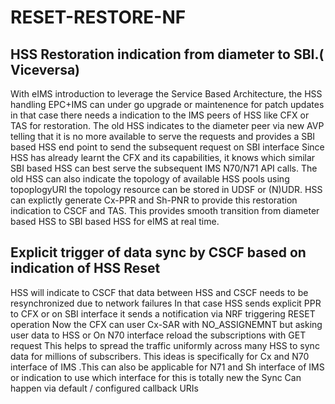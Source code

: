 # RESET-RESTORE-NF

HSS Restoration indication from diameter to SBI.( Viceversa)
-----------------------------------------------------------------------------
With eIMS introduction to leverage the Service Based Architecture,
the HSS handling EPC+IMS can under go upgrade or maintenence for patch updates
in that case there needs a indication to the IMS peers of HSS like CFX or TAS
for restoration.
The old HSS indicates to the diameter peer via new AVP telling that it is no more available
to serve the requests and provides a SBI based HSS end point to send the subsequent request on SBI interface
Since HSS has already learnt the CFX and its capabilities, it knows which similar SBI based HSS
can best serve the subsequent IMS N70/N71 API calls.
The old HSS can also indicate the topology of available HSS pools using topoplogyURI
the topology resource can be stored in UDSF or (N)UDR.
HSS can explictly generate Cx-PPR and Sh-PNR to provide this restoration indication to CSCF and TAS.
This provides smooth transition from diameter based HSS to SBI based HSS for eIMS at real time.

**Explicit trigger of data sync by CSCF based on indication of HSS Reset**
--------------------------------------------------------------------------------

HSS will indicate to CSCF that data between HSS and CSCF needs to be resynchronized due to network failures
In that case HSS sends explicit PPR to CFX or on SBI interface it sends a notification via NRF triggering RESET operation
Now the CFX can user Cx-SAR with NO_ASSIGNEMNT but asking user data to HSS or
On N70 interface reload the subscriptions with GET request
This helps to spread the traffic uniformly across many HSS  to sync data for millions of subscribers.
This ideas is specifically for Cx and N70 interface of IMS .This can also be applicable for N71 and Sh interface of IMS or indication to use which interface for this is totally new 
the Sync Can happen via default / configured callback URIs
